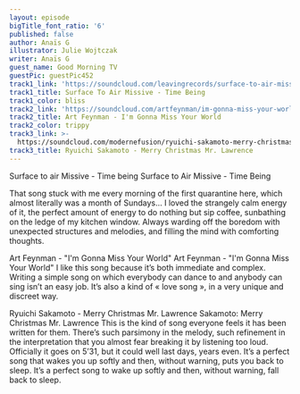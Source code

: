 ```yaml
---
layout: episode
bigTitle_font_ratio: '6'
published: false
author: Anaïs G
illustrator: Julie Wojtczak
writer: Anaïs G
guest_name: Good Morning TV
guestPic: guestPic452
track1_link: 'https://soundcloud.com/leavingrecords/surface-to-air-missive-time-being'
track1_title: Surface To Air Missive - Time Being
track1_color: bliss
track2_link: 'https://soundcloud.com/artfeynman/im-gonna-miss-your-world'
track2_title: Art Feynman - I'm Gonna Miss Your World
track2_color: trippy
track3_link: >-
  https://soundcloud.com/modernefusion/ryuichi-sakamoto-merry-christmas-mr-lawrence
track3_title: Ryuichi Sakamoto - Merry Christmas Mr. Lawrence
---
```


Surface to air Missive - Time being
Surface to Air Missive - Time Being

That song stuck with me every morning of the first quarantine here, which almost literally was a month of Sundays… I loved the strangely calm energy of it, the perfect amount of energy to do nothing but sip coffee, sunbathing on the ledge of my kitchen window. Always warding off the boredom with unexpected structures and melodies, and filling the mind with comforting thoughts.

Art Feynman - "I'm Gonna Miss Your World"
Art Feynman - "I'm Gonna Miss Your World"
I like this song because it’s both immediate and complex. Writing a simple song on which everybody can dance to and anybody can sing isn’t an easy job. It’s also a kind of « love song », in a very unique and discreet way.

Ryuichi Sakamoto - Merry Christmas Mr. Lawrence
Sakamoto: Merry Christmas Mr. Lawrence
This is the kind of song everyone feels it has been written for them. There’s such parsimony in the melody, such refinement in the interpretation that you almost fear breaking it by listening too loud. Officially it goes on 5’31, but it could well last days, years even. It’s a perfect song that wakes you up softly and then, without warning, puts you back to sleep. It’s a perfect song to wake up softly and then, without warning, fall back to sleep.